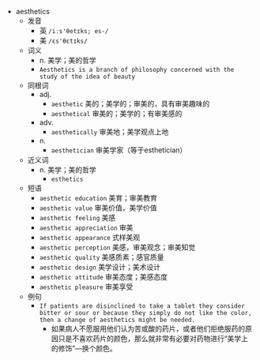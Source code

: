 - aesthetics
  - 发音
    - 英 `/iːs'θetɪks; es-/`
    - 美 `/ɛs'θɛtɪks/`
  - 词义
    - n. 美学；美的哲学
    - `Aesthetics is a branch of philosophy concerned with the study of the idea of beauty`
  - 同根词
    - adj.
      - `aesthetic` 美的；美学的；审美的，具有审美趣味的
      - `aesthetical` 审美的；美学的；有审美感的
    - adv.
      - `aesthetically` 审美地；美学观点上地
    - n.
      - `aesthetician` 审美学家（等于esthetician）
  - 近义词
    - n. 美学；美的哲学
      - `esthetics`
  - 短语
    - `aesthetic education` 美育；审美教育 
    - `aesthetic value` 审美价值，美学价值 
    - `aesthetic feeling` 美感 
    - `aesthetic appreciation` 审美 
    - `aesthetic appearance` 式样美观 
    - `aesthetic perception` 美感，审美观念；审美知觉 
    - `aesthetic quality` 美感质素；感官质量 
    - `aesthetic design` 美学设计；美术设计 
    - `aesthetic attitude` 审美态度；美感态度 
    - `aesthetic pleasure` 审美享受 
  - 例句
    - `If patients are disinclined to take a tablet they consider bitter or sour or because they simply do not like the color, then a change of aesthetics might be needed.`
      - 如果病人不愿服用他们认为苦或酸的药片，或者他们拒绝服药的原因只是不喜欢药片的颜色，那么就非常有必要对药物进行“美学上的修饰”—换个颜色。

